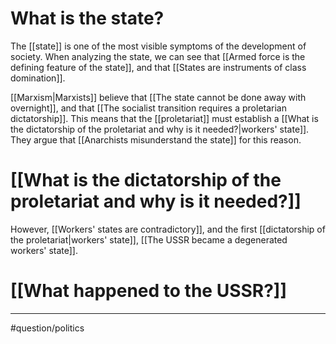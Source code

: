 # What is the state?
The [[state]] is one of the most visible symptoms of the development of society. When analyzing the state, we can see that [[Armed force is the defining feature of the state]], and that [[States are instruments of class domination]]. 

[[Marxism|Marxists]] believe that [[The state cannot be done away with overnight]], and that [[The socialist transition requires a proletarian dictatorship]].  This means that the [[proletariat]] must establish a [[What is the dictatorship of the proletariat and why is it needed?|workers' state]]. They argue that [[Anarchists misunderstand the state]] for this reason. 
# [[What is the dictatorship of the proletariat and why is it needed?]]

However, [[Workers' states are contradictory]], and the first [[dictatorship of the proletariat|workers' state]], [[The USSR became a degenerated workers' state]]. 
# [[What happened to the USSR?]]

---
#question/politics 